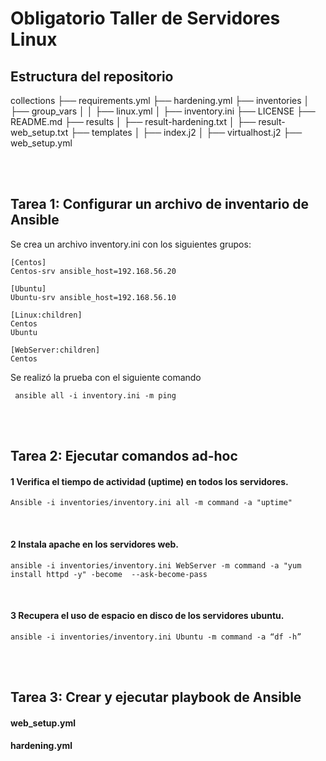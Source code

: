 # Obligatorio Taller de Servidores Linux


## Estructura del repositorio
collections
├── requirements.yml
├── hardening.yml
├── inventories
│   ├── group_vars
│   │   ├── linux.yml
│   ├── inventory.ini
├── LICENSE
├── README.md
├── results
│   ├── result-hardening.txt
│   ├── result-web_setup.txt
├── templates
│   ├── index.j2
│   ├── virtualhost.j2
├── web_setup.yml

<br>
<br>

## Tarea 1: Configurar un archivo de inventario de Ansible
Se crea un archivo inventory.ini con los siguientes grupos:
 ````
[Centos]
Centos-srv ansible_host=192.168.56.20

[Ubuntu]
Ubuntu-srv ansible_host=192.168.56.10

[Linux:children]
Centos
Ubuntu

[WebServer:children]
Centos
 ````
Se realizó la prueba con el siguiente comando

     ansible all -i inventory.ini -m ping 

<br>
<br>

## Tarea 2: Ejecutar comandos ad-hoc 

####  1 Verifica el tiempo de actividad (uptime) en todos los servidores.

    Ansible -i inventories/inventory.ini all -m command -a "uptime" 
    
<br>

#### 2  Instala apache en los servidores web.


    ansible -i inventories/inventory.ini WebServer -m command -a "yum install httpd -y" -become  --ask-become-pass

<br>

#### 3 Recupera el uso de espacio en disco de los servidores ubuntu.

    ansible -i inventories/inventory.ini Ubuntu -m command -a “df -h”

<br>
<br>

## Tarea 3: Crear y ejecutar playbook de Ansible

#### web_setup.yml



#### hardening.yml



##
